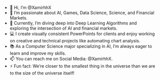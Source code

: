 - 👋 Hi, I’m @XamirhhX  
- 👀 I’m passionate about AI, Games, Data Science, Science, and Financial Markets.  
- 🌱 Currently, I’m diving deep into Deep Learning Algorithms and exploring the intersection of AI and financial markets.  
- 💻 I create visually consistent PowerPoints for clients and enjoy working on creative and technical projects like automating chart analysis.  
- 📚 As a Computer Science major specializing in AI, I’m always eager to learn and improve my skills.  
- 📫 You can reach me on Social Media: @XamirhhX.  
- ⚡ Fun fact: We’re closer to the smallest thing in the universe than we are to the size of the universe itself!  
